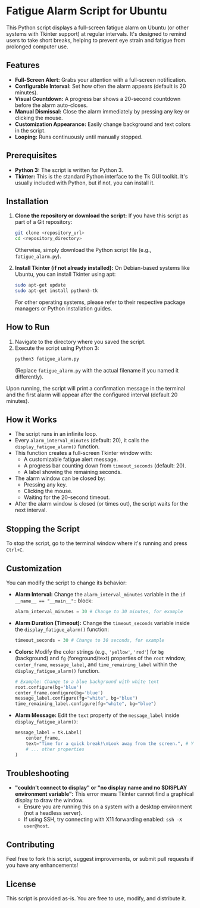 # Fatigue Alarm Script for Ubuntu

This Python script displays a full-screen fatigue alarm on Ubuntu (or other systems with Tkinter support) at regular intervals. It's designed to remind users to take short breaks, helping to prevent eye strain and fatigue from prolonged computer use.

## Features

* **Full-Screen Alert:** Grabs your attention with a full-screen notification.
* **Configurable Interval:** Set how often the alarm appears (default is 20 minutes).
* **Visual Countdown:** A progress bar shows a 20-second countdown before the alarm auto-closes.
* **Manual Dismissal:** Close the alarm immediately by pressing any key or clicking the mouse.
* **Customization Appearance:** Easily change background and text colors in the script.
* **Looping:** Runs continuously until manually stopped.

## Prerequisites

* **Python 3:** The script is written for Python 3.
* **Tkinter:** This is the standard Python interface to the Tk GUI toolkit. It's usually included with Python, but if not, you can install it.

## Installation

1.  **Clone the repository or download the script:**
    If you have this script as part of a Git repository:
    ```bash
    git clone <repository_url>
    cd <repository_directory>
    ```
    Otherwise, simply download the Python script file (e.g., `fatigue_alarm.py`).

2.  **Install Tkinter (if not already installed):**
    On Debian-based systems like Ubuntu, you can install Tkinter using apt:
    ```bash
    sudo apt-get update
    sudo apt-get install python3-tk
    ```
    For other operating systems, please refer to their respective package managers or Python installation guides.

## How to Run

1.  Navigate to the directory where you saved the script.
2.  Execute the script using Python 3:
    ```bash
    python3 fatigue_alarm.py
    ```
    (Replace `fatigue_alarm.py` with the actual filename if you named it differently).

Upon running, the script will print a confirmation message in the terminal and the first alarm will appear after the configured interval (default 20 minutes).

## How it Works

* The script runs in an infinite loop.
* Every `alarm_interval_minutes` (default: 20), it calls the `display_fatigue_alarm()` function.
* This function creates a full-screen Tkinter window with:
    * A customizable fatigue alert message.
    * A progress bar counting down from `timeout_seconds` (default: 20).
    * A label showing the remaining seconds.
* The alarm window can be closed by:
    * Pressing any key.
    * Clicking the mouse.
    * Waiting for the 20-second timeout.
* After the alarm window is closed (or times out), the script waits for the next interval.

## Stopping the Script

To stop the script, go to the terminal window where it's running and press `Ctrl+C`.

## Customization

You can modify the script to change its behavior:

* **Alarm Interval:**
    Change the `alarm_interval_minutes` variable in the `if __name__ == "__main__":` block:
    ```python
    alarm_interval_minutes = 30 # Change to 30 minutes, for example
    ```

* **Alarm Duration (Timeout):**
    Change the `timeout_seconds` variable inside the `display_fatigue_alarm()` function:
    ```python
    timeout_seconds = 30 # Change to 30 seconds, for example
    ```

* **Colors:**
    Modify the color strings (e.g., `'yellow'`, `'red'`) for `bg` (background) and `fg` (foreground/text) properties of the `root` window, `center_frame`, `message_label`, and `time_remaining_label` within the `display_fatigue_alarm()` function.
    ```python
    # Example: Change to a blue background with white text
    root.configure(bg='blue')
    center_frame.configure(bg='blue')
    message_label.configure(fg="white", bg="blue")
    time_remaining_label.configure(fg="white", bg="blue")
    ```

* **Alarm Message:**
    Edit the `text` property of the `message_label` inside `display_fatigue_alarm()`:
    ```python
    message_label = tk.Label(
        center_frame,
        text="Time for a quick break!\nLook away from the screen.", # Your custom message
        # ... other properties
    )
    ```

## Troubleshooting

* **"couldn't connect to display" or "no display name and no $DISPLAY environment variable":**
    This error means Tkinter cannot find a graphical display to draw the window.
    * Ensure you are running this on a system with a desktop environment (not a headless server).
    * If using SSH, try connecting with X11 forwarding enabled: `ssh -X user@host`.

## Contributing

Feel free to fork this script, suggest improvements, or submit pull requests if you have any enhancements!

## License

This script is provided as-is. You are free to use, modify, and distribute it.

